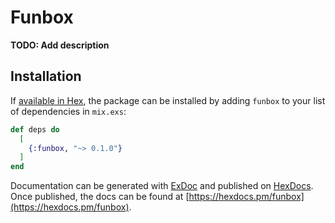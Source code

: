 # Funbox

**TODO: Add description**

## Installation

If [available in Hex](https://hex.pm/docs/publish), the package can be installed
by adding `funbox` to your list of dependencies in `mix.exs`:

```elixir
def deps do
  [
    {:funbox, "~> 0.1.0"}
  ]
end
```

Documentation can be generated with [ExDoc](https://github.com/elixir-lang/ex_doc)
and published on [HexDocs](https://hexdocs.pm). Once published, the docs can
be found at [https://hexdocs.pm/funbox](https://hexdocs.pm/funbox).


